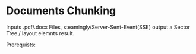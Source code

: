 # Documents Chunking

Inputs .pdf/.docx Files, steamingly/Server-Sent-Event(SSE) output a Sector Tree / layout elemnts result.


Prerequists:



